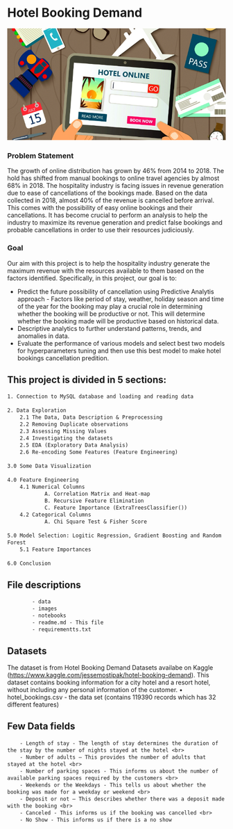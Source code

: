 # Hotel Booking Demand

![Example Image](images/hotel_booking_pic.PNG)





### Problem Statement
The growth of online distribution has grown by 46% from 2014 to 2018. The hold has shifted from manual bookings to online travel agencies by almost 68% in 2018. The hospitality industry is facing issues in revenue generation due to ease of cancellations of the bookings made. Based on the data collected in 2018, almost 40% of the revenue is cancelled before arrival. This comes with the possibility of easy online bookings and their cancellations. It has become crucial to perform an analysis to help the industry to maximize its revenue generation and predict false bookings and probable cancellations in order to use their resources judiciously. 

### Goal
Our aim with this project is to help the hospitality industry generate the maximum revenue with the resources available to them based on the factors identified. Specifically, in this project, our goal is to:
- Predict the future possibility of cancellation using Predictive Analytis approach - Factors like period of stay, weather, holiday season and time of the year for the booking may play a crucial role in determining whether the booking will be productive or not. This will determine whether the booking made will be productive based on historical data.
- Descriptive analytics to further understand patterns, trends, and anomalies in data.
- Evaluate the performance of various models and select best two models for hyperparameters tuning and then use this best model to make hotel bookings cancellation predition.




## This project is divided in 5 sections:
    1. Connection to MySQL database and loading and reading data

    2. Data Exploration
        2.1 The Data, Data Description & Preprocessing
        2.2 Removing Duplicate observations
        2.3 Assessing Missing Values
        2.4 Investigating the datasets
        2.5 EDA (Exploratory Data Analysis)
        2.6 Re-encoding Some Features (Feature Engineering)

    3.0 Some Data Visualization
     
    4.0 Feature Engineering
        4.1 Numerical Columns
                A. Correlation Matrix and Heat-map
                B. Recursive Feature Elimination
                C. Feature Importance (ExtraTreesClassifier())
        4.2 Categorical Columns
                A. Chi Square Test & Fisher Score
     
    5.0 Model Selection: Logitic Regression, Gradient Boosting and Random Forest
        5.1 Feature Importances
        
    6.0 Conclusion



## File descriptions
            - data  
            - images   
            - notebooks 
            - readme.md - This file 
            - requirementts.txt


## Datasets
The dataset is from Hotel Booking Demand Datasets availabe on Kaggle (https://www.kaggle.com/jessemostipak/hotel-booking-demand). This dataset contains booking information for a city hotel and a resort hotel, without including any personal information of the customer. 
• hotel_bookings.csv - the data set (contains 119390 records which has 32 different features) 


## Few Data fields
        - Length of stay - The length of stay determines the duration of the stay by the number of nights stayed at the hotel <br>
        - Number of adults – This provides the number of adults that stayed at the hotel <br>
        - Number of parking spaces - This informs us about the number of available parking spaces required by the customers <br>
        - Weekends or the Weekdays - This tells us about whether the booking was made for a weekday or weekend <br>
        - Deposit or not – This describes whether there was a deposit made with the booking <br>
        - Canceled - This informs us if the booking was cancelled <br>
        - No Show - This informs us if there is a no show


